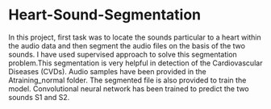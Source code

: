 # Heart-Sound-Segmentation
In this project, first task was to locate the sounds particular to a heart within the audio data and then segment the audio files on the basis of the two sounds. I have used supervised approach to solve this segmentation problem.This segmentation is very helpful in detection of the Cardiovascular Diseases (CVDs).
Audio samples have been provided in the Atraining_normal folder. The segmented file is also provided to train the model. Convolutional neural network has been trained to predict the two sounds S1 and S2.
